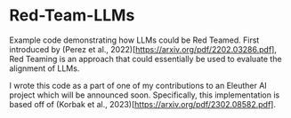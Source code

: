 # Red-Team-LLMs
Example code demonstrating how LLMs could be Red Teamed.
First introduced by (Perez et al., 2022)[https://arxiv.org/pdf/2202.03286.pdf], Red Teaming is an approach that could essentially be used to evaluate the alignment of LLMs.

I wrote this code as a part of one of my contributions to an Eleuther AI project which will be announced soon.
Specifically, this implementation is based off of (Korbak et al., 2023)[https://arxiv.org/pdf/2302.08582.pdf].
